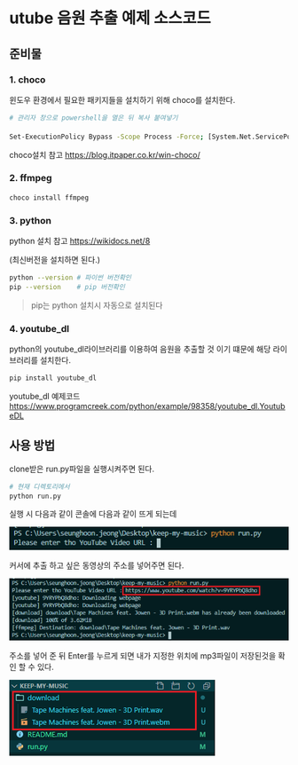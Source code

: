 # utube 음원 추출 예제 소스코드



## 준비물

### 1. choco

윈도우 환경에서 필요한 패키지들을 설치하기 위해 choco를 설치한다.

```sh
# 관리자 창으로 powershell을 열은 뒤 복사 붙여넣기

Set-ExecutionPolicy Bypass -Scope Process -Force; [System.Net.ServicePointManager]::SecurityProtocol = [System.Net.ServicePointManager]::SecurityProtocol -bor 3072; iex ((New-Object System.Net.WebClient).DownloadString('https://chocolatey.org/install.ps1'))
```

choco설치 참고 https://blog.itpaper.co.kr/win-choco/



### 2.  ffmpeg

```powershell
choco install ffmpeg
```



### 3. python

python 설치 참고 https://wikidocs.net/8

(최신버전을 설치하면 된다.)

```sh
python --version # 파이썬 버전확인
pip --version	 # pip 버전확인
```

> pip는 python 설치시 자동으로 설치된다



### 4. youtube_dl

python의 youtube_dl라이브러리를 이용하여 음원을 추출할 것 이기 떄문에 해당 라이브러리를 설치한다.

```powershell
pip install youtube_dl
```

youtube_dl 예제코드 https://www.programcreek.com/python/example/98358/youtube_dl.YoutubeDL

## 사용 방법

clone받은 run.py파일을 실행시켜주면 된다.

```sh
# 현재 디렉토리에서
python run.py
```

실행 시 다음과 같이 콘솔에 다음과 같이 뜨게 되는데

![실행화면](https://github.com/shoon2430/keep-my-music/blob/master/img/실행화면.png)

커서에 추출 하고 싶은 동영상의 주소를 넣어주면 된다.

![결과](https://github.com/shoon2430/keep-my-music/blob/master/img/결과.png)

주소를 넣어 준 뒤 Enter를 누르게 되면 내가 지정한 위치에 mp3파일이 저장된것을 확인 할 수 있다.

![파일저장결과](https://github.com/shoon2430/keep-my-music/blob/master/img/파일저장결과.png)

